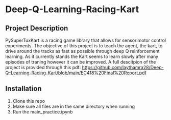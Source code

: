 # Deep-Q-Learning-Racing-Kart

## Project Description

PySuperTuxKart is a racing game library that allows for sensorimotor control experiments. The
objective of this project is to teach the agent, the kart, to drive around the tracks as fast as possible through deep Q reinforcement learning. As it currently stands the Kart seems to learn slowly after many episodes of traning however it can be improved. A full descitpion of the project is provided through this pdf: https://github.com/laythamra28/Deep-Q-Learning-Racing-Kart/blob/main/EC418%20Final%20Report.pdf


## Installation

1. Clone this repo 
2. Make sure all files are in the same directory when running
3. Run the main_practice.ipynb


